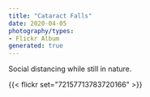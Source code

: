 ```yaml
---
title: "Cataract Falls"
date: 2020-04-05
photography/types:
- Flickr Album
generated: true
---
```

Social distancing while still in nature.

{{< flickr set="72157713783720166" >}}
    